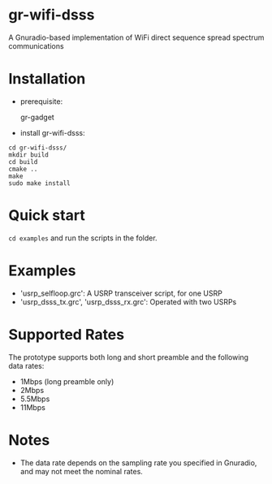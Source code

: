 # gr-wifi-dsss
A Gnuradio-based implementation of WiFi direct sequence spread spectrum communications

# Installation

- prerequisite:

    gr-gadget

- install gr-wifi-dsss:
```
cd gr-wifi-dsss/
mkdir build
cd build
cmake ..
make
sudo make install
```
# Quick start 

`cd examples` and run the scripts in the folder. 

# Examples
- 'usrp_selfloop.grc': A USRP transceiver script, for one USRP
- 'usrp_dsss_tx.grc', 'usrp_dsss_rx.grc': Operated with two USRPs

# Supported Rates
The prototype supports both long and short preamble and the following data rates:
- 1Mbps (long preamble only)
- 2Mbps
- 5.5Mbps
- 11Mbps

# Notes
- The data rate depends on the sampling rate you specified in Gnuradio, and may not meet the nominal rates.
